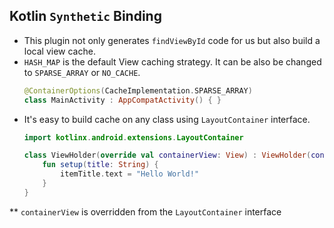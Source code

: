 ## Kotlin `Synthetic` Binding  
-   This plugin not only generates `findViewById` code for us but also build a local view cache.
-   `HASH_MAP` is the default View caching strategy. It can be also be changed to `SPARSE_ARRAY` or `NO_CACHE`.  
    ```kotlin
    @ContainerOptions(CacheImplementation.SPARSE_ARRAY)
    class MainActivity : AppCompatActivity() { }
    ```
-   It's easy to build cache on any class using `LayoutContainer` interface. 
    ```kotlin
    import kotlinx.android.extensions.LayoutContainer

    class ViewHolder(override val containerView: View) : ViewHolder(containerView), LayoutContainer {
        fun setup(title: String) {
            itemTitle.text = "Hello World!"
        }
    }
    ```
** `containerView` is overridden from the `LayoutContainer` interface